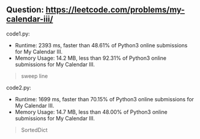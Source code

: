 ## Question: https://leetcode.com/problems/my-calendar-iii/

code1.py:
* Runtime: 2393 ms, faster than 48.61% of Python3 online submissions for My Calendar III.
* Memory Usage: 14.2 MB, less than 92.31% of Python3 online submissions for My Calendar III.
> sweep line

code2.py:
* Runtime: 1699 ms, faster than 70.15% of Python3 online submissions for My Calendar III.
* Memory Usage: 14.7 MB, less than 48.00% of Python3 online submissions for My Calendar III.
> SortedDict